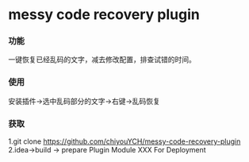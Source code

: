 # messy code recovery plugin 

### 功能
一键恢复已经乱码的文字，减去修改配置，排查试错的时间。

### 使用
安装插件->选中乱码部分的文字->右键->乱码恢复

### 获取
1.git clone https://github.com/chiyouYCH/messy-code-recovery-plugin
2.idea->build -> prepare Plugin Module XXX For Deployment


